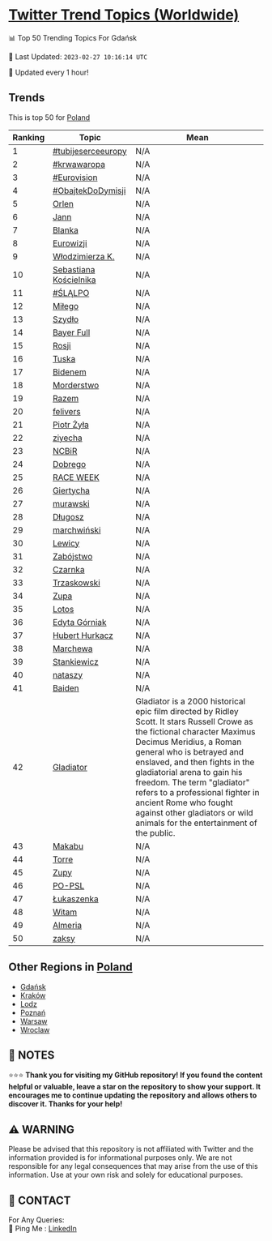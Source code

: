 [Twitter Trend Topics (Worldwide)](https://github.com/ErcinDedeoglu/Twitter-Trend-Topics)
==========


📊 Top 50 Trending Topics For Gdańsk

📆 Last Updated: `2023-02-27 10:16:14 UTC`

🔧 Updated every 1 hour!


## Trends

This is top 50 for [Poland](</Poland>)

| Ranking | Topic | Mean |
| ------- | ------------ | ------------ |
| 1 | [#tubijeserceeuropy](http://twitter.com/search?q=%23tubijeserceeuropy) | N/A |
| 2 | [#krwawaropa](http://twitter.com/search?q=%23krwawaropa) | N/A |
| 3 | [#Eurovision](http://twitter.com/search?q=%23Eurovision) | N/A |
| 4 | [#ObajtekDoDymisji](http://twitter.com/search?q=%23ObajtekDoDymisji) | N/A |
| 5 | [Orlen](http://twitter.com/search?q=Orlen) | N/A |
| 6 | [Jann](http://twitter.com/search?q=Jann) | N/A |
| 7 | [Blanka](http://twitter.com/search?q=Blanka) | N/A |
| 8 | [Eurowizji](http://twitter.com/search?q=Eurowizji) | N/A |
| 9 | [Włodzimierza K.](http://twitter.com/search?q=W%c5%82odzimierza+K.) | N/A |
| 10 | [Sebastiana Kościelnika](http://twitter.com/search?q=Sebastiana+Ko%c5%9bcielnika) | N/A |
| 11 | [#ŚLĄLPO](http://twitter.com/search?q=%23%c5%9aL%c4%84LPO) | N/A |
| 12 | [Miłego](http://twitter.com/search?q=Mi%c5%82ego) | N/A |
| 13 | [Szydło](http://twitter.com/search?q=Szyd%c5%82o) | N/A |
| 14 | [Bayer Full](http://twitter.com/search?q=Bayer+Full) | N/A |
| 15 | [Rosji](http://twitter.com/search?q=Rosji) | N/A |
| 16 | [Tuska](http://twitter.com/search?q=Tuska) | N/A |
| 17 | [Bidenem](http://twitter.com/search?q=Bidenem) | N/A |
| 18 | [Morderstwo](http://twitter.com/search?q=Morderstwo) | N/A |
| 19 | [Razem](http://twitter.com/search?q=Razem) | N/A |
| 20 | [felivers](http://twitter.com/search?q=felivers) | N/A |
| 21 | [Piotr Żyła](http://twitter.com/search?q=Piotr+%c5%bby%c5%82a) | N/A |
| 22 | [ziyecha](http://twitter.com/search?q=ziyecha) | N/A |
| 23 | [NCBiR](http://twitter.com/search?q=NCBiR) | N/A |
| 24 | [Dobrego](http://twitter.com/search?q=Dobrego) | N/A |
| 25 | [RACE WEEK](http://twitter.com/search?q=RACE+WEEK) | N/A |
| 26 | [Giertycha](http://twitter.com/search?q=Giertycha) | N/A |
| 27 | [murawski](http://twitter.com/search?q=murawski) | N/A |
| 28 | [Długosz](http://twitter.com/search?q=D%c5%82ugosz) | N/A |
| 29 | [marchwiński](http://twitter.com/search?q=marchwi%c5%84ski) | N/A |
| 30 | [Lewicy](http://twitter.com/search?q=Lewicy) | N/A |
| 31 | [Zabójstwo](http://twitter.com/search?q=Zab%c3%b3jstwo) | N/A |
| 32 | [Czarnka](http://twitter.com/search?q=Czarnka) | N/A |
| 33 | [Trzaskowski](http://twitter.com/search?q=Trzaskowski) | N/A |
| 34 | [Zupa](http://twitter.com/search?q=Zupa) | N/A |
| 35 | [Lotos](http://twitter.com/search?q=Lotos) | N/A |
| 36 | [Edyta Górniak](http://twitter.com/search?q=Edyta+G%c3%b3rniak) | N/A |
| 37 | [Hubert Hurkacz](http://twitter.com/search?q=Hubert+Hurkacz) | N/A |
| 38 | [Marchewa](http://twitter.com/search?q=Marchewa) | N/A |
| 39 | [Stankiewicz](http://twitter.com/search?q=Stankiewicz) | N/A |
| 40 | [nataszy](http://twitter.com/search?q=nataszy) | N/A |
| 41 | [Baiden](http://twitter.com/search?q=Baiden) | N/A |
| 42 | [Gladiator](http://twitter.com/search?q=Gladiator) | Gladiator is a 2000 historical epic film directed by Ridley Scott. It stars Russell Crowe as the fictional character Maximus Decimus Meridius, a Roman general who is betrayed and enslaved, and then fights in the gladiatorial arena to gain his freedom. The term "gladiator" refers to a professional fighter in ancient Rome who fought against other gladiators or wild animals for the entertainment of the public. |
| 43 | [Makabu](http://twitter.com/search?q=Makabu) | N/A |
| 44 | [Torre](http://twitter.com/search?q=Torre) | N/A |
| 45 | [Zupy](http://twitter.com/search?q=Zupy) | N/A |
| 46 | [PO-PSL](http://twitter.com/search?q=PO-PSL) | N/A |
| 47 | [Łukaszenka](http://twitter.com/search?q=%c5%81ukaszenka) | N/A |
| 48 | [Witam](http://twitter.com/search?q=Witam) | N/A |
| 49 | [Almeria](http://twitter.com/search?q=Almeria) | N/A |
| 50 | [zaksy](http://twitter.com/search?q=zaksy) | N/A |



## Other Regions in [Poland](</Poland>)

* [Gdańsk](</Poland/Gdańsk.md>)
* [Kraków](</Poland/Kraków.md>)
* [Lodz](</Poland/Lodz.md>)
* [Poznań](</Poland/Poznań.md>)
* [Warsaw](</Poland/Warsaw.md>)
* [Wroclaw](</Poland/Wroclaw.md>)



## 📝 NOTES

⭐⭐⭐ **Thank you for visiting my GitHub repository! If you found the content helpful or valuable, leave a star on the repository to show your support. It encourages me to continue updating the repository and allows others to discover it. Thanks for your help!**


## ⚠️ WARNING

Please be advised that this repository is not affiliated with Twitter and the information provided is for informational purposes only. We are not responsible for any legal consequences that may arise from the use of this information. Use at your own risk and solely for educational purposes.


## 📨 CONTACT

 For Any Queries:  
            🏓 Ping Me : [LinkedIn](https://www.linkedin.com/in/ercindedeoglu/)

